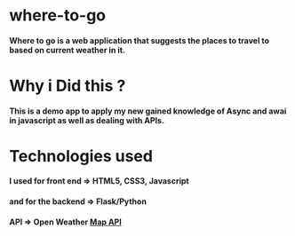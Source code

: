 # where-to-go
#### Where to go is a web application that suggests the places to travel to based on current weather in it.

# Why i Did this ? 
#### This is a demo app to apply my new gained knowledge of Async and awai in javascript as well as dealing with APIs.

# Technologies used
#### I used for front end => HTML5, CSS3, Javascript
#### and for the backend => Flask/Python
#### API => Open Weather [Map API ](https://openweathermap.org/api)

